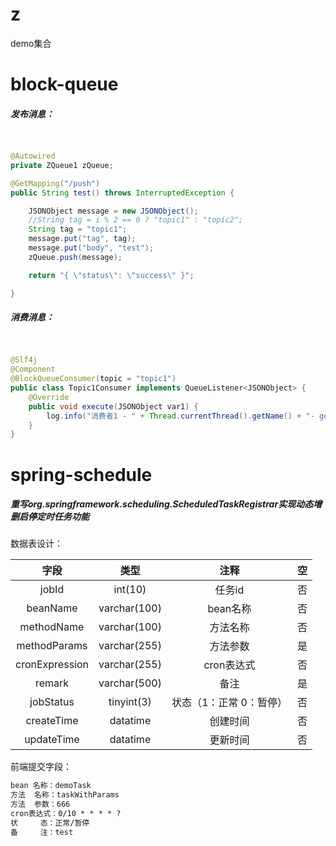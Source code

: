 

# z

demo集合



# block-queue



##### 发布消息：

```java


@Autowired
private ZQueue1 zQueue;

@GetMapping("/push")
public String test() throws InterruptedException {

    JSONObject message = new JSONObject();
    //String tag = i % 2 == 0 ? "topic1" : "topic2";
    String tag = "topic1";
    message.put("tag", tag);
    message.put("body", "test");
    zQueue.push(message);

    return "{ \"status\": \"success\" }";

}
```



##### 消费消息：

```java

    
@Slf4j
@Component
@BlockQueueConsumer(topic = "topic1")
public class Topic1Consumer implements QueueListener<JSONObject> {
    @Override
    public void execute(JSONObject var1) {
        log.info("消费者1 - " + Thread.currentThread().getName() + "- get mssage:" + var1);
    }
}
```



# spring-schedule

##### 重写org.springframework.scheduling.ScheduledTaskRegistrar实现动态增删启停定时任务功能

数据表设计：

|      字段      |     类型     |          注释           |  空  |
| :------------: | :----------: | :---------------------: | :--: |
|     jobId      |   int(10)    |         任务id          |  否  |
|    beanName    | varchar(100) |        bean名称         |  否  |
|   methodName   | varchar(100) |        方法名称         |  否  |
|  methodParams  | varchar(255) |        方法参数         |  是  |
| cronExpression | varchar(255) |       cron表达式        |  否  |
|     remark     | varchar(500) |          备注           |  是  |
|   jobStatus    |  tinyint(3)  | 状态（1：正常 0：暂停） |  否  |
|   createTime   |   datatime   |        创建时间         |  否  |
|   updateTime   |   datatime   |        更新时间         |  否  |

前端提交字段：

```HTML
bean 名称：demoTask
方法  名称：taskWithParams
方法  参数：666
cron表达式：0/10 * * * * ?
状     态：正常/暂停	
备     注：test
```